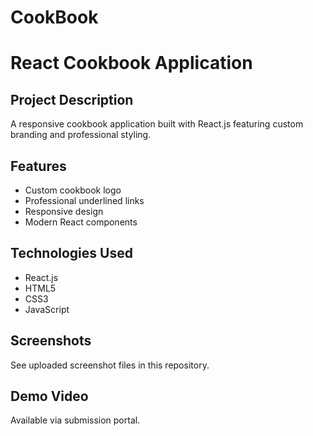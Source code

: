 # CookBook
# React Cookbook Application

## Project Description
A responsive cookbook application built with React.js featuring custom branding and professional styling.

## Features
- Custom cookbook logo
- Professional underlined links
- Responsive design
- Modern React components

## Technologies Used
- React.js
- HTML5
- CSS3
- JavaScript

## Screenshots
See uploaded screenshot files in this repository.

## Demo Video
Available via submission portal.
